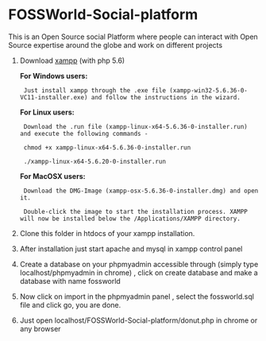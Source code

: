 # FOSSWorld-Social-platform

This is an Open Source social Platform where people can interact with Open Source expertise around the globe and work on different projects


1. Download [xampp](https://www.apachefriends.org/download.html) (with php 5.6) 

    **For Windows users:**

        Just install xampp through the .exe file (xampp-win32-5.6.36-0-VC11-installer.exe) and follow the instructions in the wizard.

    **For Linux users:**

        Download the .run file (xampp-linux-x64-5.6.36-0-installer.run) and execute the following commands -

        chmod +x xampp-linux-x64-5.6.36-0-installer.run

        ./xampp-linux-x64-5.6.20-0-installer.run

    **For MacOSX users:**

        Download the DMG-Image (xampp-osx-5.6.36-0-installer.dmg) and open it.

        Double-click the image to start the installation process. XAMPP will now be installed below the /Applications/XAMPP directory.

2. Clone this folder in htdocs of your xampp installation.

3. After installation just start apache and mysql in xampp control panel

4. Create a database on your phpmyadmin accessible through (simply type localhost/phpmyadmin in chrome) , click on create database
 and make a database with name fossworld
 
5. Now click on import in the phpmyadmin panel , select the fossworld.sql file and click go, you are done.

6. Just open localhost/FOSSWorld-Social-platform/donut.php in chrome or any browser 
